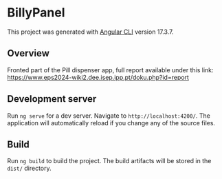 
# BillyPanel

This project was generated with [Angular CLI](https://github.com/angular/angular-cli) version 17.3.7.

## Overview
Fronted part of the Pill dispenser app, full report available under this link: https://www.eps2024-wiki2.dee.isep.ipp.pt/doku.php?id=report

## Development server

Run `ng serve` for a dev server. Navigate to `http://localhost:4200/`. The application will automatically reload if you change any of the source files.

## Build

Run `ng build` to build the project. The build artifacts will be stored in the `dist/` directory.

